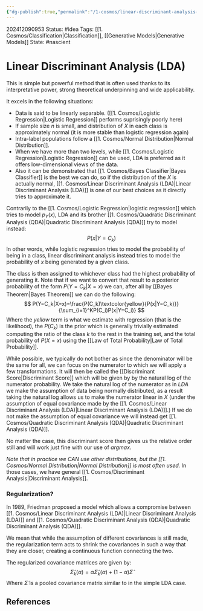 ```yaml
---
{"dg-publish":true,"permalink":"/1-cosmos/linear-discriminant-analysis-lda/","created":"2025-01-22T11:17:13.985-05:00","updated":"2024-12-13T09:17:05.788-05:00"}
---
```


202412090953
Status: #idea
Tags: [[1. Cosmos/Classification\|Classification]], [[Generative Models\|Generative Models]]
State: #nascient
# Linear Discriminant Analysis (LDA)

This is simple but powerful method that is often used thanks to its interpretative power, strong theoretical underpinning and wide applicability.

It excels in the following situations:
- Data is said to be linearly separable. ([[1. Cosmos/Logistic Regression\|Logistic Regression]] performs suprisingly poorly here)
- If sample size $n$ is small, and distribution of $X$ in each class is approximately normal (it is more stable than logistic regression again)
- Intra-label populations follow a [[1. Cosmos/Normal Distribution\|Normal Distribution]].
- When we have more than two levels, while [[1. Cosmos/Logistic Regression\|Logistic Regression]] can be used, LDA is preferred as it offers low-dimensional views of the data.
- Also it can be demonstrated that [[1. Cosmos/Bayes Classifier\|Bayes Classifier]] is the best we can do, so if the distribution of the $X$ is actually normal, [[1. Cosmos/Linear Discriminant Analysis (LDA)\|Linear Discriminant Analysis (LDA)]] is one of our best choices as it directly tries to approximate it.

Contrarily to the [[1. Cosmos/Logistic Regression\|logistic regression]] which tries to model $p_Y(x)$,  LDA and its brother [[1. Cosmos/Quadratic Discriminant Analysis (QDA)\|Quadratic Discriminant Analysis (QDA)]] try to model instead:
$$
P(x|Y=C_k)
$$
In other words, while logistic regression tries to model the probability of being in a class, linear discriminant analysis instead tries to model the probability of $x$ being generated by a given class.

The class is then assigned to whichever class had the highest probability of generating it. Note that if we want to convert that result to a posterior probability of the form $P(Y=C_k|X=x)$ we can, after all by [[Bayes Theorem\|Bayes Theorem]] we can do the following:
$$
P(Y=C_k|X=x)=\frac{P(C_k)\textcolor{yellow}{P(x|Y=C_k)}}{\sum_{i=1}^KP(C_i)P(x|Y=C_i)}
$$
Where the *yellow* term is what we estimate with regression (that is the likelihood), the $P(C_k)$ is the prior which is generally trivially estimated computing the ratio of the class $k$ to the rest in the training set, and the total probability of $P(X=x)$ using the [[Law of Total Probability\|Law of Total Probability]].

While possible, we typically do not bother as since the denominator will be the same for all, we can focus on the numerator to which we will apply a few transformations. It will then be called the [[Discriminant Score\|Discriminant Score]] which will be given by by the natural log of the numerator probability. 
We take the natural log of the numerator as in $LDA$ we make the assumption of data being normally distributed, as a result taking the natural log allows us to make the numerator linear in $X$ (under the assumption of equal covariance made by the [[1. Cosmos/Linear Discriminant Analysis (LDA)\|Linear Discriminant Analysis (LDA)]].)
If we do not make the assumption of equal covariance we will instead get [[1. Cosmos/Quadratic Discriminant Analysis (QDA)\|Quadratic Discriminant Analysis (QDA)]].

No matter the case, this discriminant score then gives us the relative order still and will work just fine with our use of $argmax$.

*Note that in practice we CAN use other distributions, but the [[1. Cosmos/Normal Distribution\|Normal Distribution]] is most often used.* In those cases, we have general [[1. Cosmos/Discriminant Analysis\|Discriminant Analysis]].

### Regularization?
In 1989, Friedman proposed a model which allows a compromise between [[1. Cosmos/Linear Discriminant Analysis (LDA)\|Linear Discriminant Analysis (LDA)]] and [[1. Cosmos/Quadratic Discriminant Analysis (QDA)\|Quadratic Discriminant Analysis (QDA)]].

We mean that while the assumption of different covariances is still made, the regularization term acts to shrink the covariances in such a way that they are closer, creating a continuous function connecting the two.

The regularized covariance matrices are given by:
$$
\hat \Sigma_k(\alpha)=\alpha\hat \Sigma_k(\alpha)+(1-\alpha)\hat \Sigma
$$
Where $\hat \Sigma$ is a pooled covariance matrix similar to in the simple LDA case.


## References
